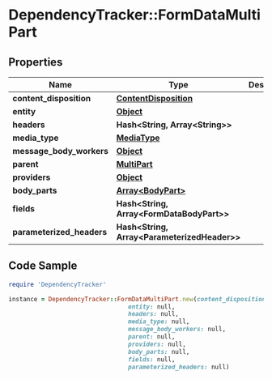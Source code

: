 # DependencyTracker::FormDataMultiPart

## Properties

Name | Type | Description | Notes
------------ | ------------- | ------------- | -------------
**content_disposition** | [**ContentDisposition**](ContentDisposition.md) |  | [optional] 
**entity** | [**Object**](.md) |  | [optional] 
**headers** | **Hash&lt;String, Array&lt;String&gt;&gt;** |  | [optional] 
**media_type** | [**MediaType**](MediaType.md) |  | [optional] 
**message_body_workers** | [**Object**](.md) |  | [optional] 
**parent** | [**MultiPart**](MultiPart.md) |  | [optional] 
**providers** | [**Object**](.md) |  | [optional] 
**body_parts** | [**Array&lt;BodyPart&gt;**](BodyPart.md) |  | [optional] 
**fields** | **Hash&lt;String, Array&lt;FormDataBodyPart&gt;&gt;** |  | [optional] 
**parameterized_headers** | **Hash&lt;String, Array&lt;ParameterizedHeader&gt;&gt;** |  | [optional] 

## Code Sample

```ruby
require 'DependencyTracker'

instance = DependencyTracker::FormDataMultiPart.new(content_disposition: null,
                                 entity: null,
                                 headers: null,
                                 media_type: null,
                                 message_body_workers: null,
                                 parent: null,
                                 providers: null,
                                 body_parts: null,
                                 fields: null,
                                 parameterized_headers: null)
```


